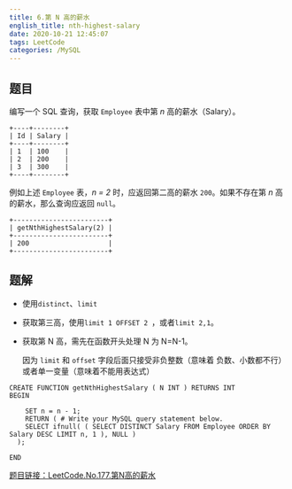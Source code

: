 ```yaml
---
title: 6.第 N 高的薪水
english_title: nth-highest-salary
date: 2020-10-21 12:45:07
tags: LeetCode
categories: /MySQL
---
```


## 题目

编写一个 SQL 查询，获取 `Employee` 表中第 *n* 高的薪水（Salary）。

```
+----+--------+
| Id | Salary |
+----+--------+
| 1  | 100    |
| 2  | 200    |
| 3  | 300    |
+----+--------+
```

例如上述 `Employee` 表，*n = 2* 时，应返回第二高的薪水 `200`。如果不存在第 *n* 高的薪水，那么查询应返回 `null`。

```
+------------------------+
| getNthHighestSalary(2) |
+------------------------+
| 200                    |
+------------------------+
```

## 题解

* 使用`distinct`、`limit`

* 获取第三高，使用`limit 1 OFFSET 2 `，或者`limit 2,1`。

* 获取第 N 高，需先在函数开头处理 N 为 N=N-1。

  因为 `limit` 和 `offset` 字段后面只接受非负整数（意味着 负数、小数都不行）或者单一变量（意味着不能用表达式）

```mysql
CREATE FUNCTION getNthHighestSalary ( N INT ) RETURNS INT 
BEGIN
	
	SET n = n - 1;
	RETURN ( # Write your MySQL query statement below.
	SELECT ifnull( ( SELECT DISTINCT Salary FROM Employee ORDER BY Salary DESC LIMIT n, 1 ), NULL ) 
  );
	
END
```

[题目链接：LeetCode.No.177.第N高的薪水](https://leetcode-cn.com/problems/nth-highest-salary/)

